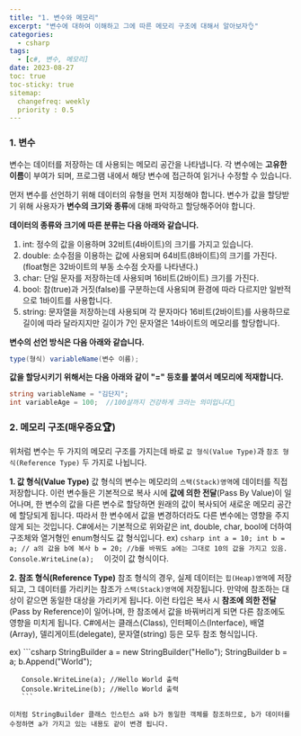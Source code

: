 ```yaml
---
title: "1. 변수와 메모리"
excerpt: "변수에 대하여 이해하고 그에 따른 메모리 구조에 대해서 알아보자👌"
categories:
  - csharp
tags:
  - [c#, 변수, 메모리]
date: 2023-08-27
toc: true
toc-sticky: true
sitemap:
  changefreq: weekly
  priority : 0.5
---
```

### 1. 변수
변수는 데이터를 저장하는 데 사용되는 메모리 공간을 나타냅니다. 각 변수에는 **고유한 이름**이 부여가 되며, 프로그램 내에서 해당 변수에 접근하여 읽거나 수정할 수 있습니다.

먼저 변수를 선언하기 위해 데이터의 유형을 먼저 지정해야 합니다. 
변수가 값을 할당받기 위해 사용자가 **변수의 크기와 종류**에 대해 파악하고 할당해주어야 합니다.

**데이터의 종류와 크기에 따른 분류는 다음 아래와 같습니다.**
1. int: 정수의 값을 이용하며 32비트(4바이트)의 크기를 가지고 있습니다.
2. double: 소수점을 이용하는 값에 사용되며 64비트(8바이트)의 크기를 가진다.(float형은 32바이트의 부동 소수점 숫자를 나타낸다.)
3. char: 단일 문자를 저장하는데 사용되며 16비트(2바이트) 크기를 가진다.
4. bool: 참(true)과 거짓(false)를 구분하는데 사용되며 환경에 따라 다르지만 일반적으로 1바이트를 사용합니다.
5. string: 문자열을 저장하는데 사용되며 각 문자마다 16비트(2바이트)를 사용하므로 길이에 따라 달라지지만 길이가 7인 문자열은 14바이트의 메모리를 할당합니다.

**변수의 선언 방식은 다음 아래와 같습니다.**

```csharp
type(형식) variableName(변수 이름);
```

**값을 할당시키기 위해서는 다음 아래와 같이 "=" 등호를 붙여서 메모리에 적재합니다.**

```csharp
string variableName = "김단지";
int variableAge = 100;  //100살까지 건강하게 크라는 의미입니다👀
```

### 2. 메모리 구조(매우중요🏆)
위처럼 변수는 두 가지의 메모리 구조를 가지는데 바로 `값 형식(Value Type)`과 `참조 형식(Reference Type)` 두 가지로 나뉩니다.

**1. 값 형식(Value Type)**
  값 형식의 변수는 메모리의 `스택(Stack)영역`에 데이터를 직접 저장합니다. 이런 변수들은 기본적으로 복사 시에 **값에 의한 전달**(Pass By Value)이 일어나며, 한 변수의 값을
  다른 변수로 할당하면 원래의 값이 복사되어 새로운 메모리 공간에 할당되게 됩니다. 따라서 한 변수에서 값을 변경하더라도 다른 변수에는 영향을 주지 않게 되는 것입니다.
  C#에서는 기본적으로 위와같은 int, double, char, bool에 더하여 구조체와 열거형인 enum형식도 값 형식입니다.
 ex) ```csharp
      int a = 10;
      int b = a; // a의 값을 b에 복사
      b = 20; //b를 바꿔도 a에는 그대로 10의 값을 가지고 있음.
      Console.WriteLine(a); 
     ```
     이것이 값 형식이다.

**2. 참조 형식(Reference Type)**
   참조 형식의 경우, 실제 데이터는 `힙(Heap)영역`에 저장되고, 그 데이터를 가리키는 참조가 `스택(Stack)영역`에 저장됩니다.
   만약에 참조하는 대상이 같으면 동일한 대상을 가리키게 됩니다. 이런 타입은 복사 시 **참조에 의한 전달**(Pass by Reference)이 일어나며,
   한 참조에서 값을 바꿔버리게 되면 다른 참조에도 영향을 미치게 됩니다.
   C#에서는 클래스(Class), 인터페이스(Interface), 배열(Array), 델리게이트(delegate), 문자열(string) 등은 모두 참조 형식입니다.
   
   ex) ```csharp
       StringBuilder a = new StringBuilder("Hello");
       StringBuilder b = a;
       b.Append("World");

       Console.WriteLine(a); //Hello World 출력
       Console.WriteLine(b); //Hello World 출력
       ```

    이처럼 StringBuilder 클래스 인스턴스 a와 b가 동일한 객체를 참조하므로, b가 데이터를 수정하면 a가 가지고 있는 내용도 같이 변경 됩니다.



